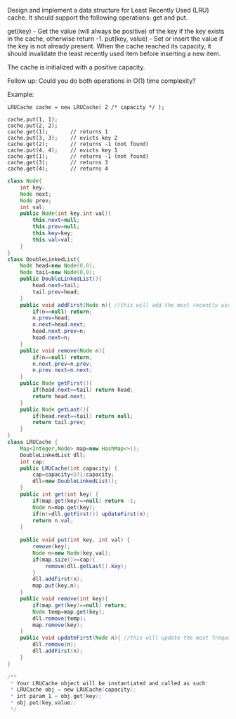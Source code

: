 Design and implement a data structure for Least Recently Used (LRU) cache. It should support the following operations: get and put.

get(key) - Get the value (will always be positive) of the key if the key exists in the cache, otherwise return -1.
put(key, value) - Set or insert the value if the key is not already present. When the cache reached its capacity, it should invalidate the least recently used item before inserting a new item.

The cache is initialized with a positive capacity.

Follow up:
Could you do both operations in O(1) time complexity?

Example:
```
LRUCache cache = new LRUCache( 2 /* capacity */ );

cache.put(1, 1);
cache.put(2, 2);
cache.get(1);       // returns 1
cache.put(3, 3);    // evicts key 2
cache.get(2);       // returns -1 (not found)
cache.put(4, 4);    // evicts key 1
cache.get(1);       // returns -1 (not found)
cache.get(3);       // returns 3
cache.get(4);       // returns 4
```

```java
class Node{
    int key;
    Node next;
    Node prev;
    int val;
    public Node(int key,int val){
        this.next=null;
        this.prev=null;
        this.key=key;
        this.val=val;
    }
}
class DoubleLinkedList{
    Node head=new Node(0,0);
    Node tail=new Node(0,0);
    public DoubleLinkedList(){
        head.next=tail;
        tail.prev=head;
    }
    public void addFirst(Node n){ //this will add the most recently used elemt at first 
        if(n==null) return;
        n.prev=head;
        n.next=head.next;
        head.next.prev=n;
        head.next=n;
    }
    public void remove(Node n){
        if(n==null) return;
        n.next.prev=n.prev;
        n.prev.next=n.next;
    }
    public Node getFirst(){
        if(head.next==tail) return head;
        return head.next;
    }
    public Node getLast(){
        if(head.next==tail) return null;
        return tail.prev;
    }
}
class LRUCache {
    Map<Integer,Node> map=new HashMap<>();
    DoubleLinkedList dll;
    int cap;
    public LRUCache(int capacity) {
        cap=capacity<1?1:capacity;
        dll=new DoubleLinkedList();
    }
    public int get(int key) {
        if(map.get(key)==null) return -1;
        Node n=map.get(key);
        if(n!=dll.getFirst()) updateFirst(n);
        return n.val;
    }
    
    public void put(int key, int val) {
        remove(key);
        Node n=new Node(key,val);
        if(map.size()>=cap){
            remove(dll.getLast().key);
        }
        dll.addFirst(n);
        map.put(key,n);
    }
    public void remove(int key){
        if(map.get(key)==null) return;
        Node temp=map.get(key);
        dll.remove(temp);
        map.remove(key);
    }
    public void updateFirst(Node n){ //this will update the most frequently used elemnt in dll and map
        dll.remove(n);
        dll.addFirst(n);
    }
}

/**
 * Your LRUCache object will be instantiated and called as such:
 * LRUCache obj = new LRUCache(capacity);
 * int param_1 = obj.get(key);
 * obj.put(key,value);
 */
```

